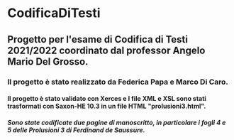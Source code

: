 # CodificaDiTesti
## Progetto per l'esame di Codifica di Testi 2021/2022 coordinato dal professor Angelo Mario Del Grosso.
### Il progetto è stato realizzato da Federica Papa e Marco Di Caro.
#### Il progetto è stato validato con Xerces e I file XML e XSL sono stati trasformati con Saxon-HE 10.3 in un file HTML "prolusioni3.html".
##### Sono state codificate due pagine di manoscritto, in particolare i fogli 4 e 5 delle Prolusioni 3 di Ferdinand de Saussure.
